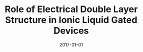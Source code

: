 ---
title: "Role of Electrical Double Layer Structure in Ionic Liquid Gated Devices"
collection: publications
permalink: /publication/2017-01-01-Role-of-Electrical-Double-Layer-Structure-in-Ionic-Liquid-Gated-Devices
date: 2017-01-01
venue: 'ACS Applied Materials and Interfaces'
citation: 'J.M. Black, J. Come, <strong>S. Bi</strong>, M. Zhu, W. Zhao, A.T. Wong, J.H. Noh, P.R. Pudasaini, P. Zhang, M.B. Okatan, S. Dai, S.V. Kalinin, P.D. Rack, T.Z. Ward, G. Feng, N. Balke&quot;Role of Electrical Double Layer Structure in Ionic Liquid Gated Devices.&quot; ACS Applied Materials and Interfaces, 2017.'
---